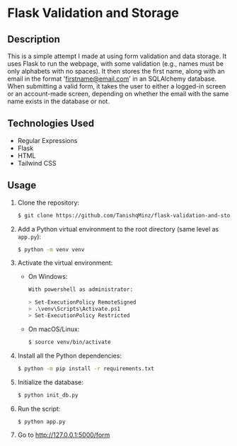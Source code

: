 
# Flask Validation and Storage

## Description

This is a simple attempt I made at using form validation and data storage. It uses Flask to run the webpage, with some validation (e.g., names must be only alphabets with no spaces). It then stores the first name, along with an email in the format 'firstname@email.com' in an SQLAlchemy database. When submitting a valid form, it takes the user to either a logged-in screen or an account-made screen, depending on whether the email with the same name exists in the database or not.

## Technologies Used

- Regular Expressions
- Flask
- HTML
- Tailwind CSS

## Usage

1. Clone the repository:

    ```sh
    $ git clone https://github.com/TanishqMinz/flask-validation-and-storage/
    ```

2. Add a Python virtual environment to the root directory (same level as `app.py`):

    ```sh
    $ python -m venv venv
    ```

3. Activate the virtual environment:

    - On Windows:

        ```sh
        With powershell as administrator:
        
        > Set-ExecutionPolicy RemoteSigned
        > .\venv\Scripts\Activate.ps1
        > Set-ExecutionPolicy Restricted
        ```

    - On macOS/Linux:

        ```sh
        $ source venv/bin/activate
        ```

4. Install all the Python dependencies:

    ```sh
    $ python -m pip install -r requirements.txt
    ```

5. Initialize the database:

    ```sh
    $ python init_db.py
    ```
    
6. Run the script:

    ```sh
    $ python app.py
    ```

7. Go to http://127.0.0.1:5000/form
